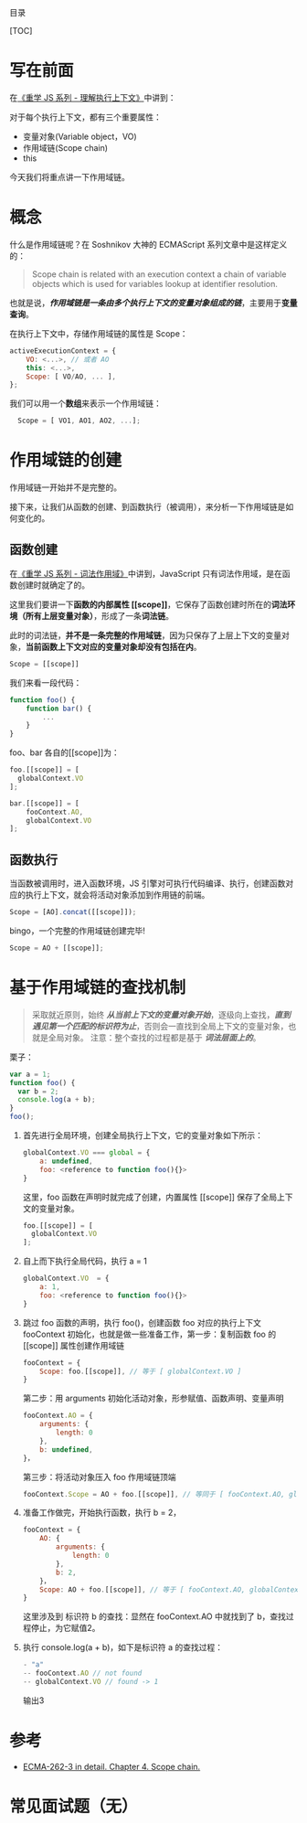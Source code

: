 目录

[TOC]

# 写在前面
在[《重学 JS 系列 - 理解执行上下文》](https://github.com/cxh0224/blog/issues/12)中讲到：

对于每个执行上下文，都有三个重要属性：
- 变量对象(Variable object，VO)
- 作用域链(Scope chain)
- this

今天我们将重点讲一下作用域链。


# 概念
什么是作用域链呢？在 Soshnikov 大神的 ECMAScript 系列文章中是这样定义的：

> Scope chain is related with an execution context a chain of variable objects which is used for variables lookup at identifier resolution.

也就是说，***作用域链是一条由多个执行上下文的变量对象组成的链***，主要用于**变量查询**。

在执行上下文中，存储作用域链的属性是 Scope：
```js
activeExecutionContext = {
    VO: <...>, // 或者 AO
    this: <...>,
    Scope: [ VO/AO, ... ],
};
```
我们可以用一个**数组**来表示一个作用域链：
```js
  Scope = [ VO1, AO1, AO2, ...];
```

# 作用域链的创建
作用域链一开始并不是完整的。

接下来，让我们从函数的创建、到函数执行（被调用），来分析一下作用域链是如何变化的。

## 函数创建
在[《重学 JS 系列 - 词法作用域》](https://github.com/cxh0224/blog/issues/8)中讲到，JavaScript 只有词法作用域，是在函数创建时就确定了的。

这里我们要讲一下**函数的内部属性 \[[scope]]**，它保存了函数创建时所在的**词法环境（所有上层变量对象）**，形成了一条**词法链**。

此时的词法链，**并不是一条完整的作用域链**，因为只保存了上层上下文的变量对象，**当前函数上下文对应的变量对象却没有包括在内**。
```js
Scope = [[scope]]
```

我们来看一段代码：
```js
function foo() {
    function bar() {
        ...
    }
}
```
foo、bar 各自的[[scope]]为：
```js
foo.[[scope]] = [
  globalContext.VO
];

bar.[[scope]] = [
    fooContext.AO,
    globalContext.VO
];
```

## 函数执行
当函数被调用时，进入函数环境，JS 引擎对可执行代码编译、执行，创建函数对应的执行上下文，就会将活动对象添加到作用链的前端。
```js
Scope = [AO].concat([[scope]]);
```


bingo，一个完整的作用域链创建完毕!
```js 
Scope = AO + [[scope]];
```


# 基于作用域链的查找机制
> 采取就近原则，始终 ***从当前上下文的变量对象开始***，逐级向上查找，***直到遇见第一个匹配的标识符为止***，否则会一直找到全局上下文的变量对象，也就是全局对象。
注意：整个查找的过程都是基于 ***词法层面上的***。


栗子：
```js
var a = 1;
function foo() {
  var b = 2;
  console.log(a + b); 
}
foo();
```
1. 首先进行全局环境，创建全局执行上下文，它的变量对象如下所示：
    ```js
    globalContext.VO === global = {
        a: undefined,
        foo: <reference to function foo(){}>
    }
    ```
    这里，foo 函数在声明时就完成了创建，内置属性 \[[scope]] 保存了全局上下文的变量对象。
    ```js
    foo.[[scope]] = [
      globalContext.VO
    ];
    ```
2. 自上而下执行全局代码，执行 a = 1
    ```js
    globalContext.VO  = {
        a: 1,
        foo: <reference to function foo(){}>
    }
    ```

3. 跳过 foo 函数的声明，执行 foo()，创建函数 foo 对应的执行上下文
    fooContext 初始化，也就是做一些准备工作，第一步：复制函数 foo 的 \[[scope]] 属性创建作用域链
    ```js
    fooContext = {
        Scope: foo.[[scope]], // 等于 [ globalContext.VO ]
    }

    ```
    第二步：用 arguments 初始化活动对象，形参赋值、函数声明、变量声明

    ```js
    fooContext.AO = {
        arguments: {
            length: 0
        },
        b: undefined,
    }，
    ```
    第三步：将活动对象压入 foo 作用域链顶端
    ```js
    fooContext.Scope = AO + foo.[[scope]], // 等同于 [ fooContext.AO, globalContext.VO ]
    ```

4. 准备工作做完，开始执行函数，执行 b = 2，
    ```js
    fooContext = {
        AO: {
            arguments: {
                length: 0
            },
            b: 2,
        }，
        Scope: AO + foo.[[scope]], // 等于 [ fooContext.AO, globalContext.VO ]
    }
    ```
    这里涉及到 标识符 b 的查找：显然在 fooContext.AO 中就找到了 b，查找过程停止，为它赋值2。

5. 执行 console.log(a + b)，如下是标识符 a 的查找过程：
    ```js
    - "a"
    -- fooContext.AO // not found
    -- globalContext.VO // found -> 1
    ```
    输出3


# 参考
- [ECMA-262-3 in detail. Chapter 4. Scope chain.](http://dmitrysoshnikov.com/ecmascript/chapter-4-scope-chain/)



# 常见面试题（无）